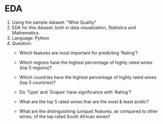 # EDA
1. Using the sample dataset: "Wine Quality"
2. EDA for this dataset: both in data visualization, Statistics and Mathematics.
3. Language: Python
4. Question: 
   * Which features are most important for predicting ‘Rating’?

   * Which regions have the highest percentage of highly rated wines (top 5 regions)?

   * Which countries have  the highest percentage of highly rated wines (top 5 countries)?

   * Do ‘Type’ and ‘Grapes’ have significance with ‘Rating’? 

   * What are the top 5 rated wines that are the most & least acidic?

   * What are the distinguishing (unique) features, as compared to other wines, of the top rated South African wines?
